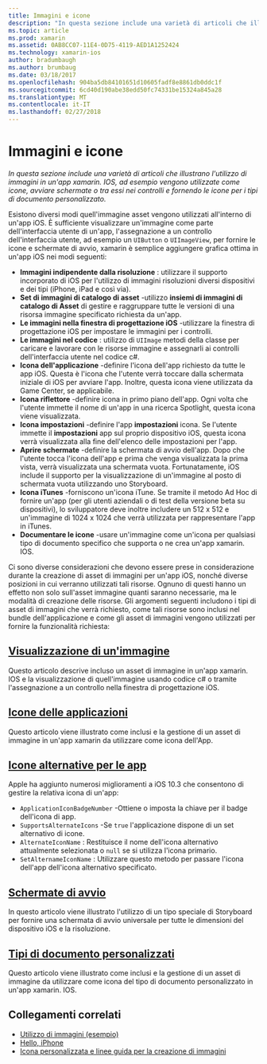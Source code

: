 ```yaml
---
title: Immagini e icone
description: "In questa sezione include una varietà di articoli che illustrano l'utilizzo di immagini in un'app xamarin. IOS, ad esempio vengono utilizzate come icone, avviare schermate o tra essi nei controlli e fornendo le icone per i tipi di documento personalizzato."
ms.topic: article
ms.prod: xamarin
ms.assetid: 0AB8CC07-11E4-0D75-4119-AED1A1252424
ms.technology: xamarin-ios
author: bradumbaugh
ms.author: brumbaug
ms.date: 03/18/2017
ms.openlocfilehash: 904ba5db84101651d10605fadf8e8861db0ddc1f
ms.sourcegitcommit: 6cd40d190abe38edd50fc74331be15324a845a28
ms.translationtype: MT
ms.contentlocale: it-IT
ms.lasthandoff: 02/27/2018
---
```

# <a name="images-and-icons"></a>Immagini e icone

_In questa sezione include una varietà di articoli che illustrano l'utilizzo di immagini in un'app xamarin. IOS, ad esempio vengono utilizzate come icone, avviare schermate o tra essi nei controlli e fornendo le icone per i tipi di documento personalizzato._

Esistono diversi modi quell'immagine asset vengono utilizzati all'interno di un'app iOS. È sufficiente visualizzare un'immagine come parte dell'interfaccia utente di un'app, l'assegnazione a un controllo dell'interfaccia utente, ad esempio un `UIButton` o `UIImageView`, per fornire le icone e schermate di avvio, xamarin è semplice aggiungere grafica ottima in un'app iOS nei modi seguenti: 

- **Immagini indipendente dalla risoluzione** : utilizzare il supporto incorporato di iOS per l'utilizzo di immagini risoluzioni diversi dispositivi e dei tipi (iPhone, iPad e così via).
- **Set di immagini di catalogo di asset** -utilizzo **insiemi di immagini di catalogo di Asset** di gestire e raggruppare tutte le versioni di una risorsa immagine specificato richiesta da un'app.
- **Le immagini nella finestra di progettazione iOS** -utilizzare la finestra di progettazione iOS per impostare le immagini per i controlli.
- **Le immagini nel codice** : utilizzo di `UIImage` metodi della classe per caricare e lavorare con le risorse immagine e assegnarli ai controlli dell'interfaccia utente nel codice c#.
- **Icona dell'applicazione** -definire l'icona dell'app richiesto da tutte le app iOS. Questa è l'icona che l'utente verrà toccare dalla schermata iniziale di iOS per avviare l'app. Inoltre, questa icona viene utilizzata da Game Center, se applicabile.
- **Icona riflettore** -definire icona in primo piano dell'app. Ogni volta che l'utente immette il nome di un'app in una ricerca Spotlight, questa icona viene visualizzata.
- **Icona impostazioni** -definire l'app **impostazioni** icona. Se l'utente immette il **impostazioni** app sul proprio dispositivo iOS, questa icona verrà visualizzata alla fine dell'elenco delle impostazioni per l'app. 
- **Aprire schermate** -definire la schermata di avvio dell'app. Dopo che l'utente tocca l'icona dell'app e prima che venga visualizzata la prima vista, verrà visualizzata una schermata vuota. Fortunatamente, iOS include il supporto per la visualizzazione di un'immagine al posto di schermata vuota utilizzando uno Storyboard. 
- **Icona iTunes** -forniscono un'icona iTune. Se tramite il metodo Ad Hoc di fornire un'app (per gli utenti aziendali o di test della versione beta su dispositivi), lo sviluppatore deve inoltre includere un 512 x 512 e un'immagine di 1024 x 1024 che verrà utilizzata per rappresentare l'app in iTunes.
- **Documentare le icone** -usare un'immagine come un'icona per qualsiasi tipo di documento specifico che supporta o ne crea un'app xamarin. IOS.

Ci sono diverse considerazioni che devono essere prese in considerazione durante la creazione di asset di immagini per un'app iOS, nonché diverse posizioni in cui verranno utilizzati tali risorse. Ognuno di questi hanno un effetto non solo sull'asset immagine quanti saranno necessarie, ma le modalità di creazione delle risorse. Gli argomenti seguenti includono i tipi di asset di immagini che verrà richiesto, come tali risorse sono inclusi nel bundle dell'applicazione e come gli asset di immagini vengono utilizzati per fornire la funzionalità richiesta:


## <a name="displaying-an-imageiosapp-fundamentalsimages-iconsdisplaying-an-imagemd"></a>[Visualizzazione di un'immagine](~/ios/app-fundamentals/images-icons/displaying-an-image.md)

Questo articolo descrive incluso un asset di immagine in un'app xamarin. IOS e la visualizzazione di quell'immagine usando codice c# o tramite l'assegnazione a un controllo nella finestra di progettazione iOS.

## <a name="application-iconsiosapp-fundamentalsimages-iconsapp-iconsmd"></a>[Icone delle applicazioni](~/ios/app-fundamentals/images-icons/app-icons.md)

Questo articolo viene illustrato come inclusi e la gestione di un asset di immagine in un'app xamarin da utilizzare come icona dell'App.

## <a name="alternate-app-iconsiosapp-fundamentalsimages-iconsalternate-app-iconsmd"></a>[Icone alternative per le app](~/ios/app-fundamentals/images-icons/alternate-app-icons.md)

Apple ha aggiunto numerosi miglioramenti a iOS 10.3 che consentono di gestire la relativa icona di un'app:

 - `ApplicationIconBadgeNumber` -Ottiene o imposta la chiave per il badge dell'icona di app.
 - `SupportsAlternateIcons` -Se `true` l'applicazione dispone di un set alternativo di icone.
 - `AlternateIconName` : Restituisce il nome dell'icona alternativo attualmente selezionata o `null` se si utilizza l'icona primario.
 - `SetAlternameIconName` : Utilizzare questo metodo per passare l'icona dell'app dell'icona alternativo specificato.


## <a name="launch-screensiosapp-fundamentalsimages-iconslaunch-screensmd"></a>[Schermate di avvio](~/ios/app-fundamentals/images-icons/launch-screens.md)

In questo articolo viene illustrato l'utilizzo di un tipo speciale di Storyboard per fornire una schermata di avvio universale per tutte le dimensioni del dispositivo iOS e la risoluzione.

## <a name="custom-document-typesiosapp-fundamentalsimages-iconscustom-document-typesmd"></a>[Tipi di documento personalizzati](~/ios/app-fundamentals/images-icons/custom-document-types.md)

Questo articolo viene illustrato come inclusi e la gestione di un asset di immagine da utilizzare come icona del tipo di documento personalizzato in un'app xamarin. IOS.



## <a name="related-links"></a>Collegamenti correlati

- [Utilizzo di immagini (esempio)](https://developer.xamarin.com/samples/WorkingWithImages/)
- [Hello, iPhone](~/ios/get-started/hello-ios/index.md)
- [Icona personalizzata e linee guida per la creazione di immagini](http://developer.apple.com/library/ios/#documentation/UserExperience/Conceptual/MobileHIG/IconsImages/IconsImages.html)
